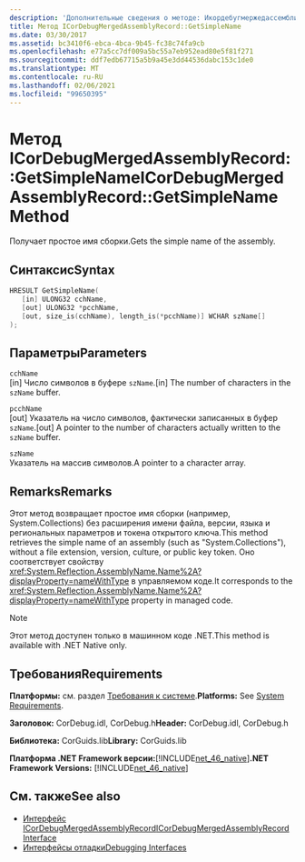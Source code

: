 ```yaml
---
description: 'Дополнительные сведения о методе: Икордебугмержедассемблирекорд:: Жетсимпленаме'
title: Метод ICorDebugMergedAssemblyRecord::GetSimpleName
ms.date: 03/30/2017
ms.assetid: bc3410f6-ebca-4bca-9b45-fc38c74fa9cb
ms.openlocfilehash: e77a5cc7df009a5bc55a7eb952ead80e5f81f271
ms.sourcegitcommit: ddf7edb67715a5b9a45e3dd44536dabc153c1de0
ms.translationtype: MT
ms.contentlocale: ru-RU
ms.lasthandoff: 02/06/2021
ms.locfileid: "99650395"
---
```

# <a name="icordebugmergedassemblyrecordgetsimplename-method"></a><span data-ttu-id="3fcfe-103">Метод ICorDebugMergedAssemblyRecord::GetSimpleName</span><span class="sxs-lookup"><span data-stu-id="3fcfe-103">ICorDebugMergedAssemblyRecord::GetSimpleName Method</span></span>

<span data-ttu-id="3fcfe-104">Получает простое имя сборки.</span><span class="sxs-lookup"><span data-stu-id="3fcfe-104">Gets the simple name of the assembly.</span></span>  
  
## <a name="syntax"></a><span data-ttu-id="3fcfe-105">Синтаксис</span><span class="sxs-lookup"><span data-stu-id="3fcfe-105">Syntax</span></span>  
  
```cpp  
HRESULT GetSimpleName(  
   [in] ULONG32 cchName,
   [out] ULONG32 *pcchName,
   [out, size_is(cchName), length_is(*pcchName)] WCHAR szName[]  
);  
```  
  
## <a name="parameters"></a><span data-ttu-id="3fcfe-106">Параметры</span><span class="sxs-lookup"><span data-stu-id="3fcfe-106">Parameters</span></span>  

 `cchName`  
 <span data-ttu-id="3fcfe-107">[in] Число символов в буфере `szName`.</span><span class="sxs-lookup"><span data-stu-id="3fcfe-107">[in] The number of characters in the `szName` buffer.</span></span>  
  
 `pcchName`  
 <span data-ttu-id="3fcfe-108">[out] Указатель на число символов, фактически записанных в буфер `szName`.</span><span class="sxs-lookup"><span data-stu-id="3fcfe-108">[out] A pointer to the number of characters actually written to the `szName` buffer.</span></span>  
  
 `szName`  
 <span data-ttu-id="3fcfe-109">Указатель на массив символов.</span><span class="sxs-lookup"><span data-stu-id="3fcfe-109">A pointer to a character array.</span></span>  
  
## <a name="remarks"></a><span data-ttu-id="3fcfe-110">Remarks</span><span class="sxs-lookup"><span data-stu-id="3fcfe-110">Remarks</span></span>  

 <span data-ttu-id="3fcfe-111">Этот метод возвращает простое имя сборки (например, System.Collections) без расширения имени файла, версии, языка и региональных параметров и токена открытого ключа.</span><span class="sxs-lookup"><span data-stu-id="3fcfe-111">This method retrieves the simple name of an assembly (such as "System.Collections"), without a file extension, version, culture, or public key token.</span></span> <span data-ttu-id="3fcfe-112">Оно соответствует свойству <xref:System.Reflection.AssemblyName.Name%2A?displayProperty=nameWithType> в управляемом коде.</span><span class="sxs-lookup"><span data-stu-id="3fcfe-112">It corresponds to the <xref:System.Reflection.AssemblyName.Name%2A?displayProperty=nameWithType> property in managed code.</span></span>  
  
> [!NOTE]
> <span data-ttu-id="3fcfe-113">Этот метод доступен только в машинном коде .NET.</span><span class="sxs-lookup"><span data-stu-id="3fcfe-113">This method is available with .NET Native only.</span></span>  
  
## <a name="requirements"></a><span data-ttu-id="3fcfe-114">Требования</span><span class="sxs-lookup"><span data-stu-id="3fcfe-114">Requirements</span></span>  

 <span data-ttu-id="3fcfe-115">**Платформы:** см. раздел [Требования к системе](../../get-started/system-requirements.md).</span><span class="sxs-lookup"><span data-stu-id="3fcfe-115">**Platforms:** See [System Requirements](../../get-started/system-requirements.md).</span></span>  
  
 <span data-ttu-id="3fcfe-116">**Заголовок:** CorDebug.idl, CorDebug.h</span><span class="sxs-lookup"><span data-stu-id="3fcfe-116">**Header:** CorDebug.idl, CorDebug.h</span></span>  
  
 <span data-ttu-id="3fcfe-117">**Библиотека:** CorGuids.lib</span><span class="sxs-lookup"><span data-stu-id="3fcfe-117">**Library:** CorGuids.lib</span></span>  
  
 <span data-ttu-id="3fcfe-118">**Платформа .NET Framework версии:**[!INCLUDE[net_46_native](../../../../includes/net-46-native-md.md)]</span><span class="sxs-lookup"><span data-stu-id="3fcfe-118">**.NET Framework Versions:** [!INCLUDE[net_46_native](../../../../includes/net-46-native-md.md)]</span></span>  
  
## <a name="see-also"></a><span data-ttu-id="3fcfe-119">См. также</span><span class="sxs-lookup"><span data-stu-id="3fcfe-119">See also</span></span>

- [<span data-ttu-id="3fcfe-120">Интерфейс ICorDebugMergedAssemblyRecord</span><span class="sxs-lookup"><span data-stu-id="3fcfe-120">ICorDebugMergedAssemblyRecord Interface</span></span>](icordebugmergedassemblyrecord-interface.md)
- [<span data-ttu-id="3fcfe-121">Интерфейсы отладки</span><span class="sxs-lookup"><span data-stu-id="3fcfe-121">Debugging Interfaces</span></span>](debugging-interfaces.md)
